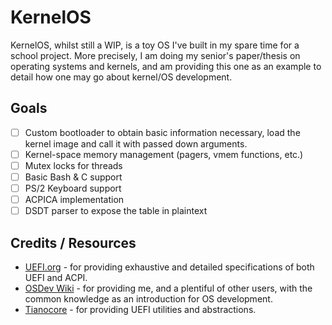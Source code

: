 # KernelOS

KernelOS, whilst still a WIP, is a toy OS I've built in my spare time for a school project. More precisely, I am doing my senior's paper/thesis on operating systems and kernels, and am providing this one as an example to detail how one may go about kernel/OS development.

## Goals

- [ ] Custom bootloader to obtain basic information necessary, load the kernel image and call it with passed down arguments.
- [ ] Kernel-space memory management (pagers, vmem functions, etc.)
- [ ] Mutex locks for threads
- [ ] Basic Bash & C support
- [ ] PS/2 Keyboard support
- [ ] ACPICA implementation
- [ ] DSDT parser to expose the table in plaintext

## Credits / Resources

- [UEFI.org](https://uefi.org/specsandtesttools) - for providing exhaustive and detailed specifications of both UEFI and ACPI.
- [OSDev Wiki](https://wiki.osdev.org/Expanded_Main_Page) - for providing me, and a plentiful of other users, with the common knowledge as an introduction for OS development.
- [Tianocore](https://github.com/tianocore/edk2) - for providing UEFI utilities and abstractions.